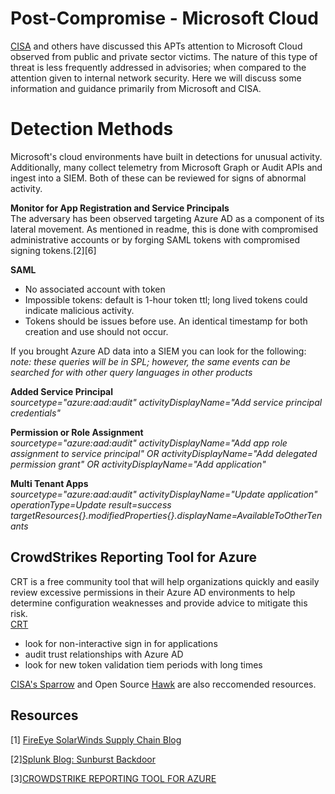 # Post-Compromise - Microsoft Cloud

 [CISA](https://us-cert.cisa.gov/ncas/alerts/aa21-008a) and others have discussed this APTs attention to Microsoft Cloud observed from public and private sector victims. The nature of this type of threat is less frequently addressed in advisories; when compared to the attention given to internal network security. Here we will discuss some information and guidance primarily from Microsoft and CISA.


# Detection Methods
Microsoft's cloud environments have built in detections for unusual activity. Additionally, many collect telemetry from Microsoft Graph or Audit APIs and ingest into a SIEM. Both of these can be reviewed for signs of abnormal activity.


__Monitor for App Registration and Service Principals__</br>
The adversary has been observed targeting Azure AD as a component of its lateral movement. As mentioned in readme, this is done with compromised administrative accounts or by forging SAML tokens with compromised signing tokens.[2][6]

__SAML__
- No associated account with token
- Impossible tokens: default is 1-hour token ttl; long lived tokens could indicate malicious activity.
- Tokens should be issues before use. An identical timestamp for both creation and use should not occur.

If you brought Azure AD data into a SIEM you can look for the following:</br>
_note: these queries will be in SPL; however, the same events can be searched for with other query languages in other products_

__Added Service Principal__ </br>
_sourcetype="azure:aad:audit" activityDisplayName="Add service principal credentials"_

__Permission or Role Assignment__ </br>
_sourcetype="azure:aad:audit" activityDisplayName="Add app role assignment to service principal" OR
activityDisplayName="Add delegated permission grant" OR activityDisplayName="Add application"_

__Multi Tenant Apps__ </br>
_sourcetype="azure:aad:audit" activityDisplayName="Update application" operationType=Update
result=success targetResources{}.modifiedProperties{}.displayName=AvailableToOtherTenants_


## CrowdStrikes Reporting Tool for Azure
CRT is a free community tool that will help organizations quickly and easily review excessive permissions in their Azure AD environments to help determine configuration weaknesses and provide advice to mitigate this risk.</br>
[CRT](https://www.crowdstrike.com/resources/community-tools/crt-crowdstrike-reporting-tool-for-azure/)

- look for non-interactive sign in for applications
- audit trust relationships with Azure AD
- look for new token validation tiem periods with long times

[CISA's Sparrow](https://github.com/cisagov/Sparrow) and Open Source [Hawk](https://github.com/T0pCyber/hawk) are also reccomended resources.

## Resources </br>
[1] [FireEye SolarWinds Supply Chain Blog](https://www.fireeye.com/blog/threat-research/2020/12/evasive-attacker-leverages-solarwinds-supply-chain-compromises-with-sunburst-backdoor.html)

[2][Splunk Blog: Sunburst Backdoor](https://www.splunk.com/en_us/blog/security/sunburst-backdoor-detections-in-splunk.html)

[3][CROWDSTRIKE REPORTING TOOL FOR AZURE](https://www.crowdstrike.com/resources/community-tools/crt-crowdstrike-reporting-tool-for-azure/)
